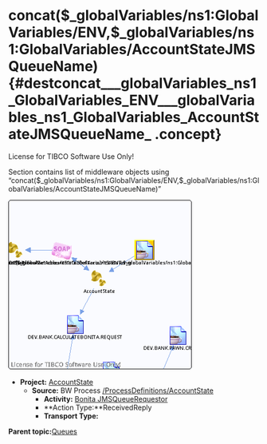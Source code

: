# concat\(\$\_globalVariables/ns1:GlobalVariables/ENV,\$\_globalVariables/ns1:GlobalVariables/AccountStateJMSQueueName\) {#destconcat___globalVariables_ns1_GlobalVariables_ENV___globalVariables_ns1_GlobalVariables_AccountStateJMSQueueName_ .concept}

License for TIBCO Software Use Only!

Section contains list of middleware objects using “concat\(\$\_globalVariables/ns1:GlobalVariables/ENV,\$\_globalVariables/ns1:GlobalVariables/AccountStateJMSQueueName\)”

![](dest_Id90.png)

-   **Project:** [AccountState](../projs/AccountState.md)
    -   **Source:**  BW Process [/ProcessDefinitions/AccountState](../../../projects/AccountState/ProcessDefinitions/AccountState.process.md)
        -   **Activity:** [Bonita JMSQueueRequestor](../projs/act_88.md)
        -   **Action Type:**ReceivedReply
        -   **Transport Type:**

**Parent topic:**[Queues](../../../crossref/dest/msgs/Group_Id152.md)

